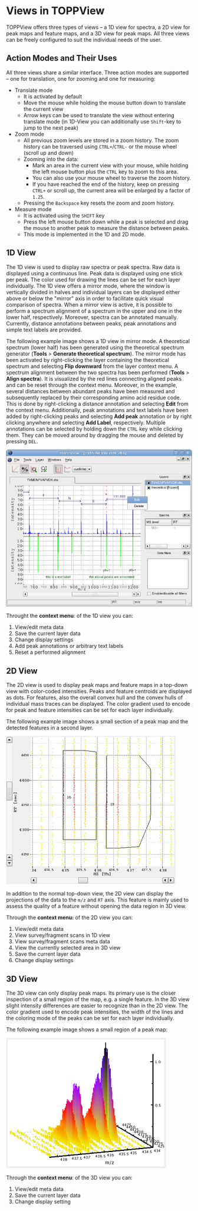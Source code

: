 Views in TOPPView
=================

TOPPView offers three types of views – a 1D view for spectra, a 2D view for peak maps and feature maps, and a 3D view
for peak maps. All three views can be freely configured to suit the individual needs of the user.

## Action Modes and Their Uses

All three views share a similar interface. Three action modes are supported – one for translation, one for zooming
and one for measuring:

- Translate mode
  - It is activated by default
  - Move the mouse while holding the mouse button down to translate the current view
  - Arrow keys can be used to translate the view without entering translate mode (in 1D-View you can additionally
    use `Shift`-key to jump to the next peak)
- Zoom mode
  - All previous zoom levels are stored in a zoom history. The zoom history can be traversed using `CTRL+`/`CTRL-` or the
    mouse wheel (scroll up and down)
  - Zooming into the data:
    - Mark an area in the current view with your mouse, while holding the left mouse button plus the `CTRL` key to zoom
	  to this area.
	- You can also use your mouse wheel to traverse the zoom history.
	- If you have reached the end of the history, keep on pressing `CTRL+` or scroll up, the current area will be
	  enlarged by a factor of `1.25`.
  - Pressing the `Backspace` key resets the zoom and zoom history.
- Measure mode
  - It is activated using the `SHIFT` key
  - Press the left mouse button down while a peak is selected and drag the mouse to another peak to measure the
    distance between peaks.
  - This mode is implemented in the 1D and 2D mode.

## 1D View

The 1D view is used to display raw spectra or peak spectra. Raw data is displayed using a continuous line. Peak data is
displayed using one stick per peak. The color used for drawing the lines can be set for each layer individually. The 1D
view offers a mirror mode, where the window is vertically divided in halves and individual layers can be displayed
either above or below the "mirror" axis in order to facilitate quick visual comparison of spectra. When a mirror view is
active, it is possible to perform a spectrum alignment of a spectrum in the upper and one in the lower half,
respectively. Moreover, spectra can be annotated manually. Currently, distance annotations between peaks, peak
annotations and simple text labels are provided.

The following example image shows a 1D view in mirror mode. A theoretical spectrum (lower half) has been generated using
the theoretical spectrum generator (**Tools** > **Generate theoretical spectrum**). The mirror mode has been activated by
right-clicking the layer containing the theoretical spectrum and selecting **Flip downward** from the layer context menu.
A spectrum alignment between the two spectra has been performed (**Tools** > **Align spectra**). It is visualized by the red
lines connecting aligned peaks and can be reset through the context menu. Moreover, in the example, several distances
between abundant peaks have been measured and subsequently replaced by their corresponding amino acid residue code.
This is done by right-clicking a distance annotation and selecting **Edit** from the context menu. Additionally, peak
annotations and text labels have been added by right-clicking peaks and selecting **Add peak** annotation or by right
clicking anywhere and selecting **Add Label**, respectively. Multiple annotations can be selected by holding down the
`CTRL` key while clicking them. They can be moved around by dragging the mouse and deleted by pressing `DEL`.

![](../../images/tutorials/topp/TOPPView_1D.png)

Throught the **context menu**: of the 1D view you can:

1. View/edit meta data
2. Save the current layer data
3. Change display settings
4. Add peak annotations or arbitrary text labels
5. Reset a performed alignment

## 2D View

The 2D view is used to display peak maps and feature maps in a top-down view with color-coded intensities. Peaks and
feature centroids are displayed as dots. For features, also the overall convex hull and the convex hulls of individual
mass traces can be displayed. The color gradient used to encode for peak and feature intensities can be set for each
layer individually.

The following example image shows a small section of a peak map and the detected features in a second layer.

![](../../images/tutorials/topp/Plot2DWidget.png)

In addition to the normal top-down view, the 2D view can display the projections of the data to the `m/z` and `RT` axis.
This feature is mainly used to assess the quality of a feature without opening the data region in 3D view.

Through the **context menu:** of the 2D view you can:

1. View/edit meta data
2. View survey/fragment scans in 1D view
3. View survey/fragment scans meta data
4. View the currently selected area in 3D view
5. Save the current layer data
6. Change display settings

## 3D View

The 3D view can only display peak maps. Its primary use is the closer inspection of a small region of the map, e.g. a
single feature. In the 3D view slight intensity differences are easier to recognize than in the 2D view. The color
gradient used to encode peak intensities, the width of the lines and the coloring mode of the peaks can be set for each
layer individually.

The following example image shows a small region of a peak map:

![](../../images/tutorials/topp/Plot3DWidget.png)

Through the **context menu**: of the 3D view you can:

1. View/edit meta data
2. Save the current layer data
3. Change display setting
